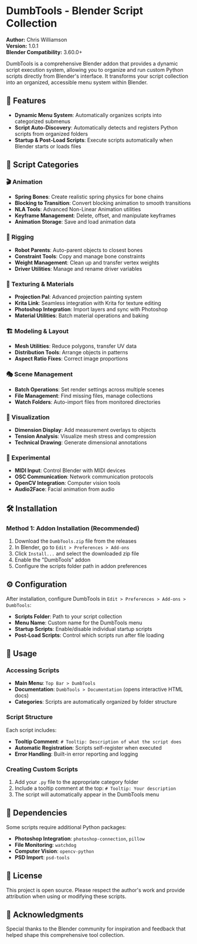 # DumbTools - Blender Script Collection

**Author:** Chris Williamson  
**Version:** 1.0.1  
**Blender Compatibility:** 3.60.0+

DumbTools is a comprehensive Blender addon that provides a dynamic script execution system, allowing you to organize and run custom Python scripts directly from Blender's interface. It transforms your script collection into an organized, accessible menu system within Blender.

## 🚀 Features

- **Dynamic Menu System**: Automatically organizes scripts into categorized submenus
- **Script Auto-Discovery**: Automatically detects and registers Python scripts from organized folders
- **Startup & Post-Load Scripts**: Execute scripts automatically when Blender starts or loads files

## 📁 Script Categories

### 🎬 Animation
- **Spring Bones**: Create realistic spring physics for bone chains
- **Blocking to Transition**: Convert blocking animation to smooth transitions
- **NLA Tools**: Advanced Non-Linear Animation utilities
- **Keyframe Management**: Delete, offset, and manipulate keyframes
- **Animation Storage**: Save and load animation data

### 🤖 Rigging
- **Robot Parents**: Auto-parent objects to closest bones
- **Constraint Tools**: Copy and manage bone constraints
- **Weight Management**: Clean up and transfer vertex weights
- **Driver Utilities**: Manage and rename driver variables

### 🎨 Texturing & Materials
- **Projection Pal**: Advanced projection painting system
- **Krita Link**: Seamless integration with Krita for texture editing
- **Photoshop Integration**: Import layers and sync with Photoshop
- **Material Utilities**: Batch material operations and baking

### 🏗️ Modeling & Layout
- **Mesh Utilities**: Reduce polygons, transfer UV data
- **Distribution Tools**: Arrange objects in patterns
- **Aspect Ratio Fixes**: Correct image proportions

### 🎭 Scene Management
- **Batch Operations**: Set render settings across multiple scenes
- **File Management**: Find missing files, manage collections
- **Watch Folders**: Auto-import files from monitored directories

### 🔬 Visualization
- **Dimension Display**: Add measurement overlays to objects
- **Tension Analysis**: Visualize mesh stress and compression
- **Technical Drawing**: Generate dimensional annotations

### 🧪 Experimental
- **MIDI Input**: Control Blender with MIDI devices
- **OSC Communication**: Network communication protocols
- **OpenCV Integration**: Computer vision tools
- **Audio2Face**: Facial animation from audio

## 🛠️ Installation

### Method 1: Addon Installation (Recommended)
1. Download the `DumbTools.zip` file from the releases
2. In Blender, go to `Edit > Preferences > Add-ons`
3. Click `Install...` and select the downloaded zip file
4. Enable the "DumbTools" addon
5. Configure the scripts folder path in addon preferences


## ⚙️ Configuration

After installation, configure DumbTools in `Edit > Preferences > Add-ons > DumbTools`:

- **Scripts Folder**: Path to your script collection
- **Menu Name**: Custom name for the DumbTools menu
- **Startup Scripts**: Enable/disable individual startup scripts
- **Post-Load Scripts**: Control which scripts run after file loading

## 🎯 Usage

### Accessing Scripts
- **Main Menu**: `Top Bar > DumbTools`
- **Documentation**: `DumbTools > Documentation` (opens interactive HTML docs)
- **Categories**: Scripts are automatically organized by folder structure

### Script Structure
Each script includes:
- **Tooltip Comment**: `# Tooltip: Description of what the script does`
- **Automatic Registration**: Scripts self-register when executed
- **Error Handling**: Built-in error reporting and logging

### Creating Custom Scripts
1. Add your `.py` file to the appropriate category folder
2. Include a tooltip comment at the top: `# Tooltip: Your description`
3. The script will automatically appear in the DumbTools menu

## 🔧 Dependencies

Some scripts require additional Python packages:
- **Photoshop Integration**: `photoshop-connection`, `pillow`
- **File Monitoring**: `watchdog`
- **Computer Vision**: `opencv-python`
- **PSD Import**: `psd-tools`

## 📄 License

This project is open source. Please respect the author's work and provide attribution when using or modifying these scripts.


## 🎉 Acknowledgments

Special thanks to the Blender community for inspiration and feedback that helped shape this comprehensive tool collection.

